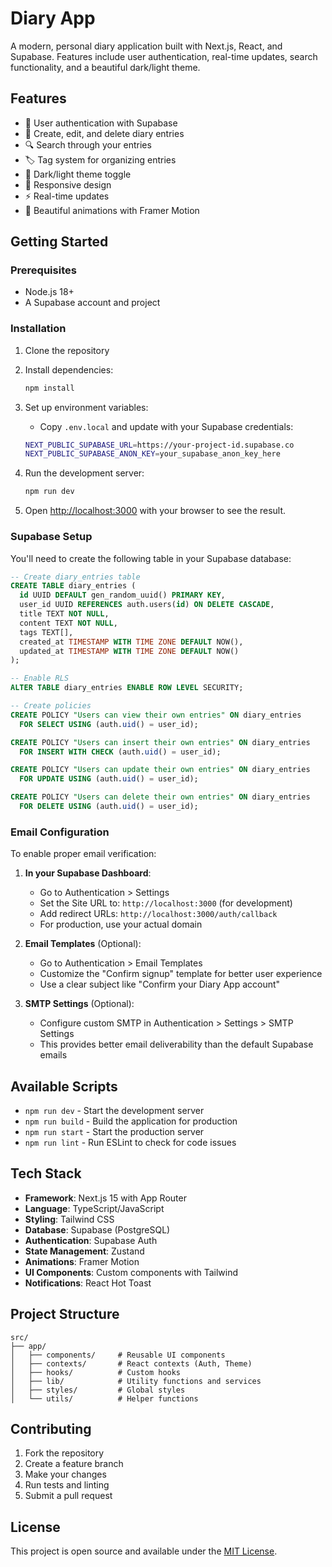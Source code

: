 # Diary App

A modern, personal diary application built with Next.js, React, and Supabase. Features include user authentication, real-time updates, search functionality, and a beautiful dark/light theme.

## Features

- 🔐 User authentication with Supabase
- 📝 Create, edit, and delete diary entries
- 🔍 Search through your entries
- 🏷️ Tag system for organizing entries
- 🌙 Dark/light theme toggle
- 📱 Responsive design
- ⚡ Real-time updates
- 🎨 Beautiful animations with Framer Motion

## Getting Started

### Prerequisites

- Node.js 18+
- A Supabase account and project

### Installation

1. Clone the repository
2. Install dependencies:
   ```bash
   npm install
   ```

3. Set up environment variables:
   - Copy `.env.local` and update with your Supabase credentials:
   ```bash
   NEXT_PUBLIC_SUPABASE_URL=https://your-project-id.supabase.co
   NEXT_PUBLIC_SUPABASE_ANON_KEY=your_supabase_anon_key_here
   ```

4. Run the development server:
   ```bash
   npm run dev
   ```

5. Open [http://localhost:3000](http://localhost:3000) with your browser to see the result.

### Supabase Setup

You'll need to create the following table in your Supabase database:

```sql
-- Create diary_entries table
CREATE TABLE diary_entries (
  id UUID DEFAULT gen_random_uuid() PRIMARY KEY,
  user_id UUID REFERENCES auth.users(id) ON DELETE CASCADE,
  title TEXT NOT NULL,
  content TEXT NOT NULL,
  tags TEXT[],
  created_at TIMESTAMP WITH TIME ZONE DEFAULT NOW(),
  updated_at TIMESTAMP WITH TIME ZONE DEFAULT NOW()
);

-- Enable RLS
ALTER TABLE diary_entries ENABLE ROW LEVEL SECURITY;

-- Create policies
CREATE POLICY "Users can view their own entries" ON diary_entries
  FOR SELECT USING (auth.uid() = user_id);

CREATE POLICY "Users can insert their own entries" ON diary_entries
  FOR INSERT WITH CHECK (auth.uid() = user_id);

CREATE POLICY "Users can update their own entries" ON diary_entries
  FOR UPDATE USING (auth.uid() = user_id);

CREATE POLICY "Users can delete their own entries" ON diary_entries
  FOR DELETE USING (auth.uid() = user_id);
```

### Email Configuration

To enable proper email verification:

1. **In your Supabase Dashboard**:
   - Go to Authentication > Settings
   - Set the Site URL to: `http://localhost:3000` (for development)
   - Add redirect URLs: `http://localhost:3000/auth/callback`
   - For production, use your actual domain

2. **Email Templates** (Optional):
   - Go to Authentication > Email Templates
   - Customize the "Confirm signup" template for better user experience
   - Use a clear subject like "Confirm your Diary App account"

3. **SMTP Settings** (Optional):
   - Configure custom SMTP in Authentication > Settings > SMTP Settings
   - This provides better email deliverability than the default Supabase emails

## Available Scripts

- `npm run dev` - Start the development server
- `npm run build` - Build the application for production
- `npm run start` - Start the production server
- `npm run lint` - Run ESLint to check for code issues

## Tech Stack

- **Framework**: Next.js 15 with App Router
- **Language**: TypeScript/JavaScript
- **Styling**: Tailwind CSS
- **Database**: Supabase (PostgreSQL)
- **Authentication**: Supabase Auth
- **State Management**: Zustand
- **Animations**: Framer Motion
- **UI Components**: Custom components with Tailwind
- **Notifications**: React Hot Toast

## Project Structure

```
src/
├── app/
│   ├── components/     # Reusable UI components
│   ├── contexts/       # React contexts (Auth, Theme)
│   ├── hooks/          # Custom hooks
│   ├── lib/            # Utility functions and services
│   ├── styles/         # Global styles
│   └── utils/          # Helper functions
```

## Contributing

1. Fork the repository
2. Create a feature branch
3. Make your changes
4. Run tests and linting
5. Submit a pull request

## License

This project is open source and available under the [MIT License](LICENSE).
